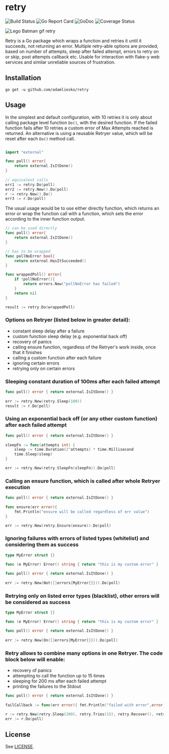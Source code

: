 # retry
![Build Status](https://secure.travis-ci.org/adamliesko/retry.svg)
![Go Report Card](https://goreportcard.com/badge/github.com/adamliesko/retry)
![GoDoc](https://godoc.org/github.com/adamliesko/retry?status.svg)
![Coverage Status](https://img.shields.io/coveralls/adamliesko/retry.svg)

![Lego Batman gif retry](https://media.giphy.com/media/JJhiRdcYfcokU/giphy.gif)

Retry is a Go package which wraps a function and retries it until it succeeds, not returning an error. Multiple retry-able
options are provided, based on number of attempts, sleep after failed attempt, errors to retry on or skip, post attempts
callback etc. Usable for interaction with flake-y web services and similar unreliable sources of frustration.

## Installation

```
go get -u github.com/adamliesko/retry
```

## Usage

In the simplest and default configuration, with 10 retries it is only about calling package level function `Do()`, with
the desired function. If the failed function fails after 10 retries a custom error of Max Attempts reached is returned.
An alternative is using a reusable Retryer value, which will be reset after each `Do()` method call.
```go

import "external"

func poll() error{
    return external.IsItDone() 
}
    
// equivalent calls
err1 := retry.Do(poll)
err2 := retry.New().Do(poll)
r := retry.New().Do()
err3 := r.Do(poll)
```

The usual usage would be to use either directly function, which returns an error or wrap the function call with a function,
which sets the error according to the inner function output.

```go
// can be used directly
func poll() error{
    return external.IsItDone() 
}

// has to be wrapped
func pollNoError bool{
	return external.HasItSucceeded()
}

func wrappedPoll() error{
	if !pollNoError(){
	    return errors.New("pollNoError has failed")
	}
	return nil
}

result := retry.Do(wrappedPoll)
```

### Options on Retryer (listed below in greater detail):
- constant sleep delay after a failure
- custom function sleep delay (e.g. exponential back off)
- recovery of panics
- calling ensure function, regardless of the Retryer's work inside, once that it finishes
- calling a custom function after each failure
- ignoring certain errors
- retrying only on certain errors

### Sleeping constant duration of 100ms after each failed attempt
```go
func poll() error { return external.IsItDone() }
    
err := retry.New(retry.Sleep(100))
result := r.Do(poll)
```


### Using an exponential back off (or any other custom function) after each failed attempt
```go
func poll() error { return external.IsItDone() }
        
sleepFn := func(attempts int) {
    sleep := time.Duration(2^attempts) * time.Millisecond
    time.Sleep(sleep)
}

err := retry.New(retry.SleepFn(sleepFn)).Do(poll)
```

### Calling an ensure function, which is called after whole Retryer execution
```go
func poll() error { return external.IsItDone() }
        
func ensure(err error){
	fmt.Println("ensure will be called regardless of err value")
}

err := retry.New(retry.Ensure(ensure)).Do(poll)
```

### Ignoring failures with errors of listed types (whitelist) and considering them as success
```go
type MyError struct {}

func (e MyError) Error() string { return "this is my custom error" }
	
func poll() error { return external.IsItDone() }
        
err := retry.New(Not([]errors{MyError{}})).Do(poll)
```

### Retrying only on listed error types (blacklist), other errors will be considered as success
```go
type MyError struct {}

func (e MyError) Error() string { return "this is my custom error" }

func poll() error { return external.IsItDone() }
        
err := retry.New(On([]errors{MyError{}})).Do(poll)
```

### Retry allows to combine many options in one Retryer. The code block below will enable:

- recovery of panics
- attempting to call the function up to 15 times
- sleeping for 200 ms after each failed attempt
- printing the failures to the Stdout

```go
func poll() error { return external.IsItDone() }
     
failCallback := func(err error){ fmt.Println("failed with error",error) }

r := retry.New(retry.Sleep(200), retry.Tries(15), retry.Recover(), retry.AfterEachFail(failCallback)
err := r.Do(poll)
```

## License
See [LICENSE](LICENSE).